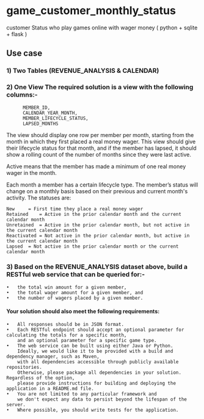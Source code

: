 # game_customer_monthly_status
customer Status who play games online with wager money ( python + sqlite + flask )


## Use case
### 1) Two Tables (REVENUE_ANALYSIS &  CALENDAR)
### 2) One View The required solution is a view with the following columns:-

          MEMBER_ID,
          CALENDAR_YEAR_MONTH,
          MEMBER_LIFECYCLE_STATUS,
          LAPSED_MONTHS

The view should display one row per member per month, starting from the month in which they first placed a real money wager. 
This view should give their lifecycle status for that month, and if the member has lapsed, 
it should show a rolling count of the number of months since they were last active.

Active means that the member has made a minimum of one real money wager in the month.

Each month a member has a certain lifecycle type. The member’s status will change on a monthly basis based on their previous and current month's activity. 
The statuses are:


    New		= First time they place a real money wager
    Retained	= Active in the prior calendar month and the current calendar month
    Unretained	= Active in the prior calendar month, but not active in the current calendar month
    Reactivated	= Not active in the prior calendar month, but active in the current calendar month
    Lapsed	= Not active in the prior calendar month or the current calendar month

### 3) Based on the REVENUE_ANALYSIS dataset above, build a RESTful web service that can be queried for:-

    •	the total win amount for a given member,
    •	the total wager amount for a given member, and
    •	the number of wagers placed by a given member.
  

#### Your solution should also meet the following requirements:
    •	All responses should be in JSON format.
    •	Each RESTful endpoint should accept an optional parameter for calculating the totals for a specific month, 
        and an optional parameter for a specific game type.
    •	The web service can be built using either Java or Python. 
        Ideally, we would like it to be provided with a build and dependency manager, such as Maven, 
        with all dependencies accessible through publicly available repositories. 
        Otherwise, please package all dependencies in your solution. Regardless of the option, 
        please provide instructions for building and deploying the application in a README.md file.
    •	You are not limited to any particular framework and 
        we don't expect any data to persist beyond the lifespan of the server.
    •	Where possible, you should write tests for the application.
